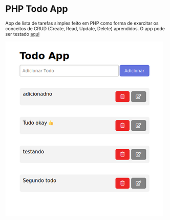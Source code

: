 # PHP Todo App

App de lista de tarefas simples feito em PHP como forma de exercitar os conceitos de CRUD (Create, Read, Update, Delete) aprendidos. O app pode ser testado <a href="http://testappdomain.epizy.com/index.php">aqui</a>

<img src="screenshot.png">
